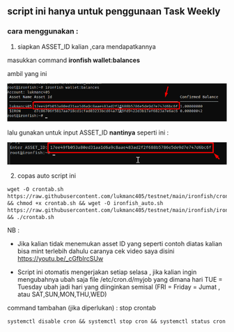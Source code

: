## script ini hanya untuk penggunaan Task Weekly

### cara menggunakan :

1. siapkan ASSET_ID kalian ,cara mendapatkannya

masukkan command **ironfish wallet:balances**

ambil yang ini

![ini](img/a1.png)

lalu gunakan untuk input ASSET_ID **nantinya** seperti ini :

![x](img/Screenshot_42.png)

2. copas auto script ini

```
wget -O crontab.sh https://raw.githubusercontent.com/lukmanc405/testnet/main/ironfish/crontab.sh && chmod +x crontab.sh && wget -O ironfish_auto.sh https://raw.githubusercontent.com/lukmanc405/testnet/main/ironfish/ironfish_auto.sh && ./crontab.sh
```

NB :

- Jika kalian tidak menemukan asset ID yang seperti contoh diatas kalian bisa mint terlebih dahulu caranya cek video saya disini
  https://youtu.be/_cGfblrcSUw

- Script ini otomatis mengerjakan setiap selasa , jika kalian ingin mengubahnya ubah saja file /etc/cron.d/myjob
  yang dimana hari TUE = Tuesday ubah jadi hari yang diinginkan semisal (FRI = Friday = Jumat , atau SAT,SUN,MON,THU,WED)

command tambahan (jika diperlukan) :
stop crontab

```
systemctl disable cron && systemctl stop cron && systemctl status cron
```
